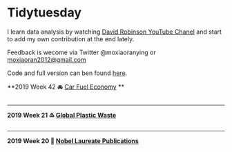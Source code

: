 # Tidytuesday

I learn data analysis by watching [David Robinson YouTube Chanel](https://www.youtube.com/channel/UCeiiqmVK07qhY-wvg3IZiZQ) and start to add my own contribution at the end lately. 

Feedback is wecome via Twitter @moxiaoranying or moxiaoran2012@gmail.com

Code and full version can ben found [here](). 


**2019 Week 42 🚘 [Car Fuel Economy](https://github.com/rfordatascience/tidytuesday/blob/master/data/2019/2019-10-15) **

![]()

---------------

**2019 Week 21 ♳  [Global Plastic Waste](https://github.com/rfordatascience/tidytuesday/blob/master/data/2019/2019-05-21)**

![]()

---------------------

**2019 Week 20 🏫 [Nobel Laureate Publications](https://github.com/rfordatascience/tidytuesday/tree/master/data/2019/2019-05-14)**

![]()






